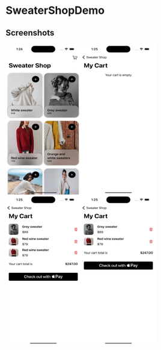 # SweaterShopDemo

## Screenshots
<img align="left" src="https://github.com/makhmudov0907/SweaterShopDemo/blob/main/images/1.png" width="200" height="400">
<img align="left" src="https://github.com/makhmudov0907/SweaterShopDemo/blob/main/images/2.png" width="200" height="400">
<img align="left" src="https://github.com/makhmudov0907/SweaterShopDemo/blob/main/images/3.png" width="200" height="400">
<img align="left" src="https://github.com/makhmudov0907/SweaterShopDemo/blob/main/images/4.png" width="200" height="400">

